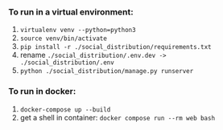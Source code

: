 ### To run in a virtual environment:

1. `virtualenv venv --python=python3`
1. `source venv/bin/activate`
1. `pip install -r ./social_distribution/requirements.txt`
1. rename `./social_distribution/.env.dev -> ./social_distribution/.env`
1. `python ./social_distribution/manage.py runserver`

### To run in docker:

1. `docker-compose up --build`
1. get a shell in container: `docker compose run --rm web bash`
